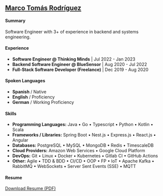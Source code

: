 ## [Marco Tomás Rodríguez](https://www.marcotomasrodriguez.com)

#### Summary

Software Engineer with 3+ of experience in backend and systems engineering.

#### Experience

- **Software Engineer  @ Thinking Minds** | Jul 2022 - Jan 2023
- **Backend Software Engineer @ BlueSensor** | Aug 2020 - Jul 2022
- **Full-Stack Software Developer (Freelance)** | Dec 2019 - Aug 2020

 
#### Spoken Languages

- **Spanish** / Native
- **English** / Proficiency
- **German** / Working Proficiency

#### Skills

- **Programming Languages:** Java • Go • Typescript • Python • Kotlin • Scala
- **Frameworks / Libraries:** Spring Boot • Nest.js • Express.js •  React.js • Angular
- **Databases:** PostgreSQL • MySQL • MongoDB • Redis • TimescaleDB
- **Cloud Providers:** Amazon Web Services • Google Cloud Platform
- **DevOps:** Git • Linux • Docker • Kubernetes • Gitlab CI • GitHub Actions
- **Other:** Agile • TDD & BDD • CI/CD • OOP • FP • IoT • Apache Kafka • RabbitMQ • WebSockets • Server Sent Events (SSE) • MQTT

#### Resume

[Download Resume (PDF)](https://storage.googleapis.com/storage.marcotomasrodriguez.com/resume/Marco%20Tomas%20Rodriguez%20-%20Resume.pdf)
